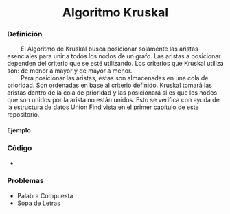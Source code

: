 <div align="center">

# Algoritmo Kruskal  

 <div align="left">
 
 ### Definición    

&nbsp;&nbsp;&nbsp;&nbsp;&nbsp;&nbsp;&nbsp;&nbsp;El Algoritmo de Kruskal busca posicionar solamente las aristas esenciales para unir a todos los nodos de un grafo. Las aristas a posicionar dependen del criterio que se esté utilizando. Los criterios que Kruskal utiliza son: de menor a mayor y de mayor a menor.  
&nbsp;&nbsp;&nbsp;&nbsp;&nbsp;&nbsp;&nbsp;&nbsp;Para posicionar las aristas, estas son almacenadas en una cola de prioridad. Son ordenadas en base al criterio definido. Kruskal tomará las aristas dentro de la cola de prioridad y las posicionará si es que los nodos que son unidos por la arista no están unidos. Esto se verifica con ayuda de la estructura de datos Union Find vista en el primer capítulo de este repositorio.  

 #### Ejemplo  
 
   ### Código  
  * []()  
  
  ### Problemas  
  * Palabra Compuesta  
  * Sopa de Letras  
